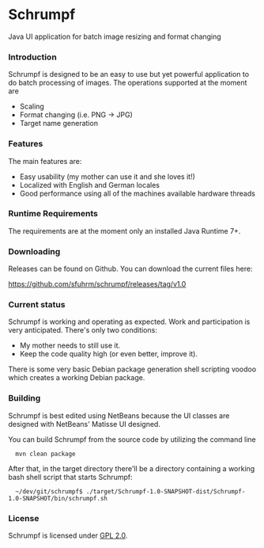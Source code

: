 Schrumpf
========

Java UI application for batch image resizing and format changing

### Introduction

Schrumpf is designed to be an easy to use but yet powerful application to do batch processing of images.
The operations supported at the moment are
* Scaling
* Format changing (i.e. PNG -> JPG)
* Target name generation

### Features

The main features are:

* Easy usability (my mother can use it and she loves it!)
* Localized with English and German locales
* Good performance using all of the machines available hardware threads

### Runtime Requirements

The requirements are at the moment only an installed Java Runtime 7+.

### Downloading

Releases can be found on Github. You can download the current
files here:

https://github.com/sfuhrm/schrumpf/releases/tag/v1.0

### Current status

Schrumpf is working and operating as expected. Work and participation is very anticipated.
There's only two conditions:
* My mother needs to still use it.
* Keep the code quality high (or even better, improve it).

There is some very basic Debian package generation shell scripting voodoo which creates a working Debian package.

### Building

Schrumpf is best edited using NetBeans because the UI classes are designed with NetBeans' Matisse UI designed.

You can build Schrumpf from the source code by utilizing the command line

      mvn clean package

After that, in the target directory there'll be a directory containing a working bash shell script that starts Schrumpf:

      ~/dev/git/schrumpf$ ./target/Schrumpf-1.0-SNAPSHOT-dist/Schrumpf-1.0-SNAPSHOT/bin/schrumpf.sh 

### License

Schrumpf is licensed under [GPL 2.0](http://www.gnu.org/licenses/gpl-2.0.html).
